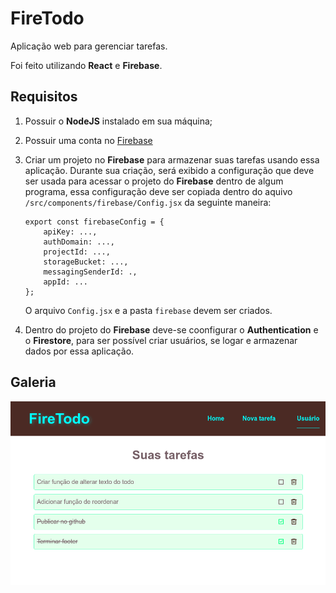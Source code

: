 # FireTodo

Aplicação web para gerenciar tarefas.

Foi feito utilizando **React** e **Firebase**.

## Requisitos

1. Possuir o **NodeJS** instalado em sua máquina;

1. Possuir uma conta no [Firebase](https://firebase.google.com/)

1. Criar um projeto no **Firebase** para armazenar suas tarefas usando essa aplicação. Durante sua criação, será exibido a configuração que deve ser usada para acessar o projeto do **Firebase** dentro de algum programa, essa configuração deve ser copiada dentro do aquivo `/src/components/firebase/Config.jsx` da seguinte maneira:

    ```
    export const firebaseConfig = {
        apiKey: ...,
        authDomain: ...,
        projectId: ...,
        storageBucket: ...,
        messagingSenderId: .,
        appId: ...
    };
    ```

    O arquivo `Config.jsx` e a pasta `firebase` devem ser criados.

1. Dentro do projeto do **Firebase** deve-se coonfigurar o **Authentication** e o **Firestore**, para ser possível criar usuários, se logar e armazenar dados por essa aplicação.

## Galeria

![Home do FireTodo](.github/home_logado.png)